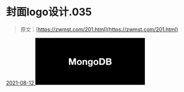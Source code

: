 <!--yml
category: 未分类
date: 0001-01-01 00:00:00
--->

# 封面logo设计.035

> 原文：[https://zwmst.com/201.html](https://zwmst.com/201.html)

   [ <time datetime="2021-08-12T09:33:01+08:00"> 2021-08-12 </time> ](https://zwmst.com/%e5%b0%81%e9%9d%a2logo%e8%ae%be%e8%ae%a1-035-2)  [![](img/52e9739f043bf672f8856be506727ee9.png)](https://zwmst.com/wp-content/uploads/2021/08/1628731981-79d177aff833bfd.jpeg)